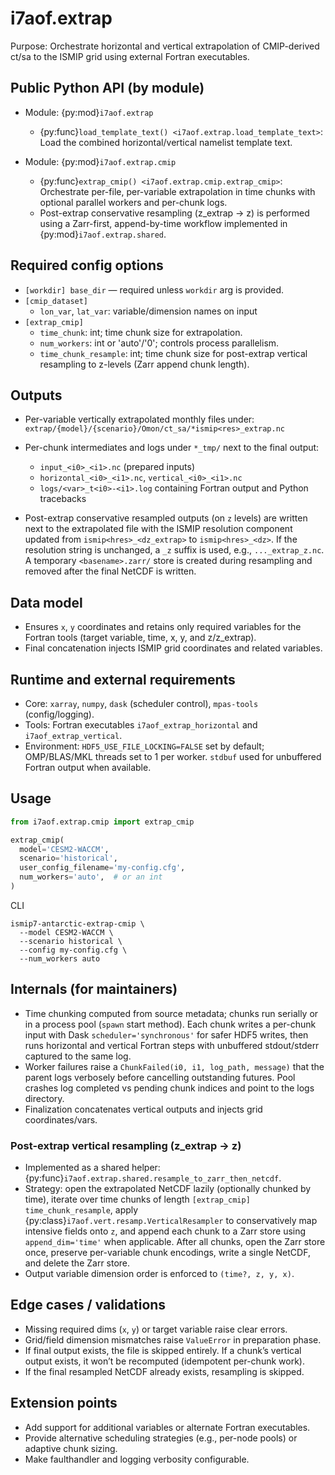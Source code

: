 # i7aof.extrap

Purpose: Orchestrate horizontal and vertical extrapolation of CMIP-derived
ct/sa to the ISMIP grid using external Fortran executables.

## Public Python API (by module)

- Module: {py:mod}`i7aof.extrap`
  - {py:func}`load_template_text() <i7aof.extrap.load_template_text>`:
      Load the combined horizontal/vertical namelist template text.

- Module: {py:mod}`i7aof.extrap.cmip`
  - {py:func}`extrap_cmip() <i7aof.extrap.cmip.extrap_cmip>`:
      Orchestrate per-file, per-variable extrapolation in time chunks with
      optional parallel workers and per-chunk logs.
  - Post-extrap conservative resampling (z_extrap → z) is performed using a
    Zarr-first, append-by-time workflow implemented in
    {py:mod}`i7aof.extrap.shared`.

## Required config options

- `[workdir] base_dir` — required unless `workdir` arg is provided.
- `[cmip_dataset]`
  - `lon_var`, `lat_var`: variable/dimension names on input
- `[extrap_cmip]`
  - `time_chunk`: int; time chunk size for extrapolation.
  - `num_workers`: int or 'auto'/'0'; controls process parallelism.
  - `time_chunk_resample`: int; time chunk size for post-extrap vertical
    resampling to z-levels (Zarr append chunk length).

## Outputs

- Per-variable vertically extrapolated monthly files under:
  `extrap/{model}/{scenario}/Omon/ct_sa/*ismip<res>_extrap.nc`
- Per-chunk intermediates and logs under `*_tmp/` next to the final output:
  - `input_<i0>_<i1>.nc` (prepared inputs)
  - `horizontal_<i0>_<i1>.nc`, `vertical_<i0>_<i1>.nc`
  - `logs/<var>_t<i0>-<i1>.log` containing Fortran output and Python tracebacks

- Post-extrap conservative resampled outputs (on `z` levels) are written next
  to the extrapolated file with the ISMIP resolution component updated from
  `ismip<hres>_<dz_extrap>` to `ismip<hres>_<dz>`. If the resolution string is
  unchanged, a `_z` suffix is used, e.g., `..._extrap_z.nc`. A temporary
  `<basename>.zarr/` store is created during resampling and removed after the
  final NetCDF is written.

## Data model

- Ensures `x`, `y` coordinates and retains only required variables for the
  Fortran tools (target variable, time, x, y, and z/z_extrap).
- Final concatenation injects ISMIP grid coordinates and related variables.

## Runtime and external requirements

- Core: `xarray`, `numpy`, `dask` (scheduler control), `mpas-tools` (config/logging).
- Tools: Fortran executables `i7aof_extrap_horizontal` and `i7aof_extrap_vertical`.
- Environment: `HDF5_USE_FILE_LOCKING=FALSE` set by default; OMP/BLAS/MKL threads
  set to 1 per worker. `stdbuf` used for unbuffered Fortran output when available.

## Usage

```python
from i7aof.extrap.cmip import extrap_cmip

extrap_cmip(
  model='CESM2-WACCM',
  scenario='historical',
  user_config_filename='my-config.cfg',
  num_workers='auto',  # or an int
)
```

CLI
```text
ismip7-antarctic-extrap-cmip \
  --model CESM2-WACCM \
  --scenario historical \
  --config my-config.cfg \
  --num_workers auto
```

## Internals (for maintainers)

- Time chunking computed from source metadata; chunks run serially or in a
  process pool (`spawn` start method). Each chunk writes a per-chunk input with
  Dask `scheduler='synchronous'` for safer HDF5 writes, then runs horizontal and
  vertical Fortran steps with unbuffered stdout/stderr captured to the same log.
- Worker failures raise a `ChunkFailed(i0, i1, log_path, message)` that the parent
  logs verbosely before cancelling outstanding futures. Pool crashes log
  completed vs pending chunk indices and point to the logs directory.
- Finalization concatenates vertical outputs and injects grid coordinates/vars.

### Post-extrap vertical resampling (z_extrap → z)

- Implemented as a shared helper:
  {py:func}`i7aof.extrap.shared.resample_to_zarr_then_netcdf`.
- Strategy: open the extrapolated NetCDF lazily (optionally chunked by time),
  iterate over time chunks of length `[extrap_cmip] time_chunk_resample`,
  apply {py:class}`i7aof.vert.resamp.VerticalResampler` to conservatively map
  intensive fields onto `z`, and append each chunk to a Zarr store using
  `append_dim='time'` when applicable. After all chunks, open the Zarr store
  once, preserve per-variable chunk encodings, write a single NetCDF, and
  delete the Zarr store.
- Output variable dimension order is enforced to `(time?, z, y, x)`.

## Edge cases / validations

- Missing required dims (`x`, `y`) or target variable raise clear errors.
- Grid/field dimension mismatches raise `ValueError` in preparation phase.
- If final output exists, the file is skipped entirely. If a chunk’s vertical
  output exists, it won’t be recomputed (idempotent per-chunk work).
- If the final resampled NetCDF already exists, resampling is skipped.

## Extension points

- Add support for additional variables or alternate Fortran executables.
- Provide alternative scheduling strategies (e.g., per-node pools) or adaptive
  chunk sizing.
- Make faulthandler and logging verbosity configurable.
